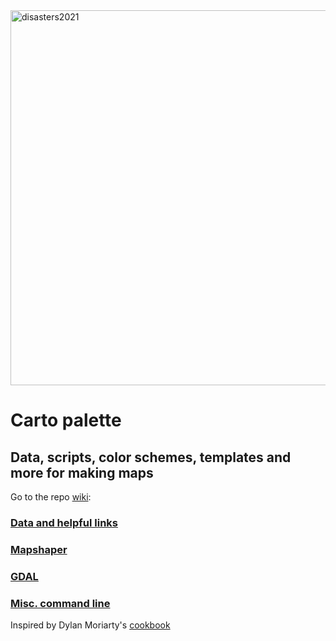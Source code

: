 <img width="600" alt="disasters2021" src="https://user-images.githubusercontent.com/39925238/164266920-45449ce3-1fe3-468a-9245-6fad85506dbe.png">

# Carto palette
## Data, scripts, color schemes, templates and more for making maps

Go to the repo [wiki](https://github.com/zachlevitt/palette/wiki):

### [Data and helpful links](https://github.com/zachlevitt/palette/wiki/Data-and-helpful-links)

### [Mapshaper](https://github.com/zachlevitt/palette/wiki/Mapshaper)

### [GDAL](https://github.com/zachlevitt/palette/wiki/GDAL-Reference)

### [Misc. command line](https://github.com/zachlevitt/palette/wiki/Miscellaneous-map-stuff-on-the-command-line)

Inspired by Dylan Moriarty's [cookbook](https://github.com/DylanMoriarty/cookbook)
